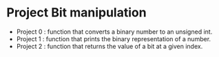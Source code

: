 # Project Bit manipulation
* Project 0 : function that converts a binary number to an unsigned int.
* Project 1 : function that prints the binary representation of a number.
* Project 2 : function that returns the value of a bit at a given index.


